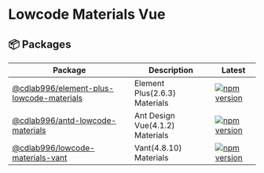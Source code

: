 # Lowcode Materials Vue

## 📦 Packages

| Package                                                           | Description                     | Latest                                                                                                                                                                 |
| ----------------------------------------------------------------- | ------------------------------- | ---------------------------------------------------------------------------------------------------------------------------------------------------------------------- |
| [@cdlab996/element-plus-lowcode-materials](packages/element-plus) | Element Plus(2.6.3) Materials   | [![npm version](https://img.shields.io/npm/v/@cdlab996/element-plus-lowcode-materials?logo=npm)](https://www.npmjs.com/package/@cdlab996/element-plus-lowcode-materials) |
| [@cdlab996/antd-lowcode-materials](packages/ant-design-vue)       | Ant Design Vue(4.1.2) Materials | [![npm version](https://img.shields.io/npm/v/@cdlab996/antd-lowcode-materials?logo=npm)](https://www.npmjs.com/package/@cdlab996/antd-lowcode-materials)            |
| [@cdlab996/lowcode-materials-vant](packages/vant)                 | Vant(4.8.10) Materials          | [![npm version](https://img.shields.io/npm/v/@cdlab996/vant-lowcode-materials?logo=npm)](https://www.npmjs.com/package/@cdlab996/vant-lowcode-materials)            |
